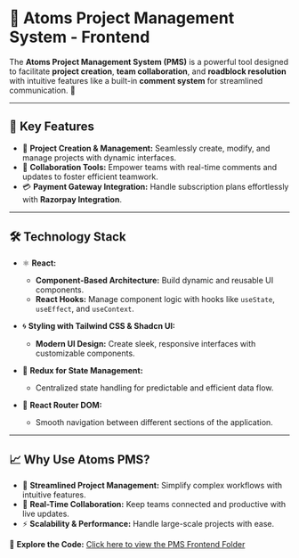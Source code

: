 # 📂 **Atoms Project Management System - Frontend**

The **Atoms Project Management System (PMS)** is a powerful tool designed to facilitate **project creation**, **team collaboration**, and **roadblock resolution** with intuitive features like a built-in **comment system** for streamlined communication. 🚀

---

## 🚀 **Key Features**

- 📌 **Project Creation & Management:** Seamlessly create, modify, and manage projects with dynamic interfaces.
- 🧠 **Collaboration Tools:** Empower teams with real-time comments and updates to foster efficient teamwork.
- 💳 **Payment Gateway Integration:** Handle subscription plans effortlessly with **Razorpay Integration**.

---

## 🛠️ **Technology Stack**

- ⚛️ **React:** 
  - **Component-Based Architecture:** Build dynamic and reusable UI components.
  - **React Hooks:** Manage component logic with hooks like `useState`, `useEffect`, and `useContext`.

- 🌀 **Styling with Tailwind CSS & Shadcn UI:** 
  - **Modern UI Design:** Create sleek, responsive interfaces with customizable components.

- 🔗 **Redux for State Management:**
  - Centralized state handling for predictable and efficient data flow.

- 🧭 **React Router DOM:**
  - Smooth navigation between different sections of the application.

---

## 📈 **Why Use Atoms PMS?**

- 📂 **Streamlined Project Management:** Simplify complex workflows with intuitive features.
- 🔔 **Real-Time Collaboration:** Keep teams connected and productive with live updates.
- ⚡ **Scalability & Performance:** Handle large-scale projects with ease.

🔗 **Explore the Code:** [Click here to view the PMS Frontend Folder]()


